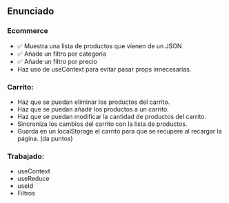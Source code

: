 ## Enunciado

### Ecommerce

- ✅ Muestra una lista de productos que vienen de un JSON
- ✅ Añade un filtro por categoría
- ✅ Añade un filtro por precio
-   Haz uso de useContext para evitar pasar props innecesarias.

### Carrito:

-   Haz que se puedan eliminar los productos del carrito.
-   Haz que se puedan añadir los productos a un carrito.
-   Haz que se puedan modificar la cantidad de productos del carrito.
-   Sincroniza los cambios del carrito con la lista de productos.
-   Guarda en un localStorage el carrito para que se recupere al recargar la página. (da puntos)

### Trabajado:
   - useContext
   - useReduce
   - useId
   - Filtros
